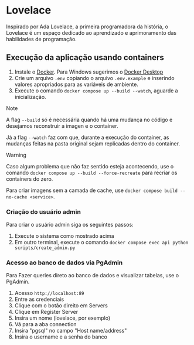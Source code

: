 # Lovelace
Inspirado por Ada Lovelace, a primeira programadora da história, o Lovelace é um espaço dedicado ao aprendizado e aprimoramento das habilidades de programação.

## Execução da aplicação usando containers
1. Instale o [Docker](https://docs.docker.com/engine/install/). Para Windows sugerimos o [Docker Desktop](https://docs.docker.com/desktop/install/windows-install/)
2. Crie um arquivo `.env` copiando o arquivo `.env.example` e inserindo valores apropriados para as variáveis de ambiente.
3. Execute o comando `docker compose up --build --watch`, aguarde a inicialização.

>[!NOTE]
> A flag `--build` só é necessária quando há uma mudança no código e desejamos reconstruir a imagen e o container. 
>
>Já a flag `--watch` faz com que, durante a execução do container, as mudanças feitas na pasta original sejam replicadas dentro do container.

>[!WARNING]
> Caso algum problema que não faz sentido esteja acontecendo, use o comando `docker compose up --build --force-recreate` para recriar os containers do zero.
> 
> Para criar imagens sem a camada de cache, use `docker compose build --no-cache <service>`.

### Criação do usuário admin
Para criar o usuário admin siga os seguintes passos:

1. Execute o sistema como mostrado acima
2. Em outro terminal, execute o comando `docker compose exec api python scripts/create_admin.py`

### Acesso ao banco de dados via PgAdmin
Para Fazer queries direto ao banco de dados e visualizar tabelas, use o PgAdmin.

1. Acesso `http://localhost:89`
2. Entre as credenciais
3. Clique com o botão direito em Servers
4. Clique em Register Server
5. Insira um nome (lovelace, por exemplo)
6. Vá para a aba connection
7. Insira "pgsql" no campo "Host name/address"
8. Insira o username e a senha do banco 